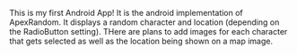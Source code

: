 This is my first Android App! It is the android implementation of ApexRandom. It displays a random character and location (depending on the RadioButton setting). THere are plans to add images for each character that gets selected as well as the location being shown on a map image.
